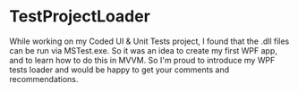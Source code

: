 # TestProjectLoader
While working on my Coded UI & Unit Tests project,
I found that the .dll files can be run via MSTest.exe.
So it was an idea to create my first WPF app, and to learn
how to do this in MVVM.
So I'm proud to introduce my WPF tests loader and would be happy
to get your comments and recommendations.
